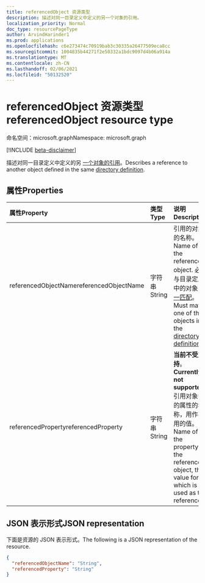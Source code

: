 ```yaml
---
title: referencedObject 资源类型
description: 描述对同一目录定义中定义的另一个对象的引用。
localization_priority: Normal
doc_type: resourcePageType
author: ArvindHarinder1
ms.prod: applications
ms.openlocfilehash: c6e273474c70919bab3c30335a26477509eca8cc
ms.sourcegitcommit: 1004835b44271f2e50332a1bdc9097d4b06a914a
ms.translationtype: MT
ms.contentlocale: zh-CN
ms.lasthandoff: 02/06/2021
ms.locfileid: "50132520"
---
```

# <a name="referencedobject-resource-type"></a><span data-ttu-id="9b021-103">referencedObject 资源类型</span><span class="sxs-lookup"><span data-stu-id="9b021-103">referencedObject resource type</span></span>

<span data-ttu-id="9b021-104">命名空间：microsoft.graph</span><span class="sxs-lookup"><span data-stu-id="9b021-104">Namespace: microsoft.graph</span></span>

[!INCLUDE [beta-disclaimer](../../includes/beta-disclaimer.md)]

<span data-ttu-id="9b021-105">描述对同一目录定义中定义的另 [一个对象的引用](synchronization-directorydefinition.md)。</span><span class="sxs-lookup"><span data-stu-id="9b021-105">Describes a reference to another object defined in the same [directory definition](synchronization-directorydefinition.md).</span></span>

## <a name="properties"></a><span data-ttu-id="9b021-106">属性</span><span class="sxs-lookup"><span data-stu-id="9b021-106">Properties</span></span>

| <span data-ttu-id="9b021-107">属性</span><span class="sxs-lookup"><span data-stu-id="9b021-107">Property</span></span>                   | <span data-ttu-id="9b021-108">类型</span><span class="sxs-lookup"><span data-stu-id="9b021-108">Type</span></span>                      | <span data-ttu-id="9b021-109">说明</span><span class="sxs-lookup"><span data-stu-id="9b021-109">Description</span></span>    |
|:---------------------------|:--------------------------|:---------------|
|<span data-ttu-id="9b021-110">referencedObjectName</span><span class="sxs-lookup"><span data-stu-id="9b021-110">referencedObjectName</span></span>        |<span data-ttu-id="9b021-111">字符串</span><span class="sxs-lookup"><span data-stu-id="9b021-111">String</span></span>                     |<span data-ttu-id="9b021-112">引用的对象的名称。</span><span class="sxs-lookup"><span data-stu-id="9b021-112">Name of the referenced object.</span></span> <span data-ttu-id="9b021-113">必须与目录定义中的对象 [之一匹配](synchronization-directorydefinition.md)。</span><span class="sxs-lookup"><span data-stu-id="9b021-113">Must match one of the objects in the [directory definition](synchronization-directorydefinition.md).</span></span>|
|<span data-ttu-id="9b021-114">referencedProperty</span><span class="sxs-lookup"><span data-stu-id="9b021-114">referencedProperty</span></span>          |<span data-ttu-id="9b021-115">字符串</span><span class="sxs-lookup"><span data-stu-id="9b021-115">String</span></span>                     |<span data-ttu-id="9b021-116">**当前不受支持**。</span><span class="sxs-lookup"><span data-stu-id="9b021-116">**Currently not supported**.</span></span> <span data-ttu-id="9b021-117">引用对象中的属性的名称，用作引用的值。</span><span class="sxs-lookup"><span data-stu-id="9b021-117">Name of the property in the referenced object, the value for which is used as the reference.</span></span>|

## <a name="json-representation"></a><span data-ttu-id="9b021-118">JSON 表示形式</span><span class="sxs-lookup"><span data-stu-id="9b021-118">JSON representation</span></span>

<span data-ttu-id="9b021-119">下面是资源的 JSON 表示形式。</span><span class="sxs-lookup"><span data-stu-id="9b021-119">The following is a JSON representation of the resource.</span></span>

<!-- {
  "blockType": "resource",
  "optionalProperties": [

  ],
  "@odata.type": "microsoft.graph.referencedObject"
}-->

```json
{
  "referencedObjectName": "String",
  "referencedProperty": "String"
}

```

<!-- uuid: 8fcb5dbc-d5aa-4681-8e31-b001d5168d79
2015-10-25 14:57:30 UTC -->
<!--
{
  "type": "#page.annotation",
  "description": "referencedObject resource",
  "keywords": "",
  "section": "documentation",
  "tocPath": "",
  "suppressions": []
}
-->
            


